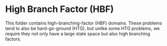 # High Branch Factor (HBF)

This folder contains high-branching-factor (HBF) domains. These problems tend to
also be hard-go-ground (HTG), but unlike some HTG problems, we require they not
only have a large state space but also high branching factors.

